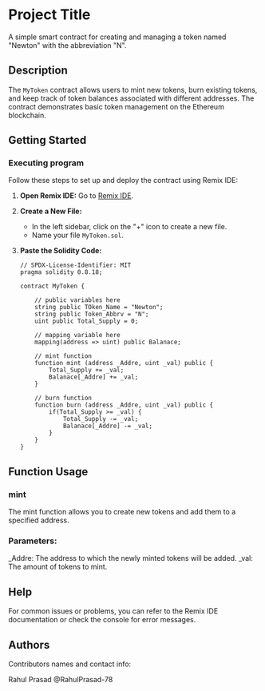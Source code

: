# Project Title

A simple smart contract for creating and managing a token named "Newton" with the abbreviation "N".

## Description

The `MyToken` contract allows users to mint new tokens, burn existing tokens, and keep track of token balances associated with different addresses. The contract demonstrates basic token management on the Ethereum blockchain.

## Getting Started

### Executing program

Follow these steps to set up and deploy the contract using Remix IDE:

1. **Open Remix IDE:**
   Go to [Remix IDE](https://remix.ethereum.org).

2. **Create a New File:**
   - In the left sidebar, click on the "+" icon to create a new file.
   - Name your file `MyToken.sol`.

3. **Paste the Solidity Code:**
   ```solidity
   // SPDX-License-Identifier: MIT
   pragma solidity 0.8.18;

   contract MyToken {

       // public variables here
       string public TOken_Name = "Newton";
       string public Token_Abbrv = "N";
       uint public Total_Supply = 0;
       
       // mapping variable here
       mapping(address => uint) public Balanace;

       // mint function
       function mint (address _Addre, uint _val) public {
           Total_Supply += _val;
           Balanace[_Addre] += _val;
       }

       // burn function
       function burn (address _Addre, uint _val) public {
           if(Total_Supply >= _val) {
               Total_Supply -= _val;
               Balanace[_Addre] -= _val;
           }
       }
   }

## Function Usage
### mint
The mint function allows you to create new tokens and add them to a specified address.

### Parameters:

_Addre: The address to which the newly minted tokens will be added.
_val: The amount of tokens to mint.

## Help

For common issues or problems, you can refer to the Remix IDE documentation or check the console for error messages.

## Authors

Contributors names and contact info:

Rahul Prasad
@RahulPrasad-78

